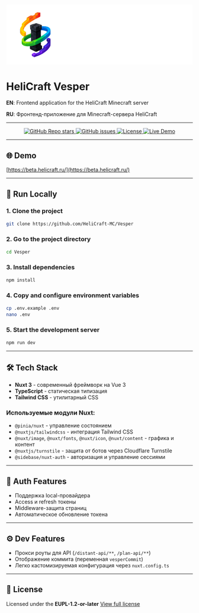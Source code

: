 ![Logo](https://github.com/HeliCraft-MC/Vesper/blob/master/public/heliLogo0wWText.png)

# HeliCraft Vesper

**EN**: Frontend application for the HeliCraft Minecraft server

**RU**: Фронтенд-приложение для Minecraft-сервера HeliCraft

---

<p align="center">
  <a href="https://github.com/HeliCraft-MC/Vesper">
    <img alt="GitHub Repo stars" src="https://img.shields.io/github/stars/HeliCraft-MC/Vesper?style=social">
  </a>
  <a href="https://github.com/HeliCraft-MC/Vesper/issues">
    <img alt="GitHub issues" src="https://img.shields.io/github/issues/HeliCraft-MC/Vesper?style=flat-square">
  </a>
  <a href="https://github.com/HeliCraft-MC/Vesper/blob/master/LICENSE">
    <img alt="License" src="https://img.shields.io/github/license/HeliCraft-MC/Vesper?style=flat-square">
  </a>
  <a href="https://beta.helicraft.ru/">
    <img alt="Live Demo" src="https://img.shields.io/website?url=https%3A%2F%2Fbeta.helicraft.ru&style=flat-square">
  </a>
</p>

---

## 🌐 Demo

[https://beta.helicraft.ru/](https://beta.helicraft.ru/)

---

## 🚀 Run Locally

### 1. Clone the project

```bash
git clone https://github.com/HeliCraft-MC/Vesper
```

### 2. Go to the project directory

```bash
cd Vesper
```

### 3. Install dependencies

```bash
npm install
```

### 4. Copy and configure environment variables

```bash
cp .env.example .env
nano .env
```

### 5. Start the development server

```bash
npm run dev
```

---

## 🛠️ Tech Stack

* **Nuxt 3** - современный фреймворк на Vue 3
* **TypeScript** - статическая типизация
* **Tailwind CSS** - утилитарный CSS

### Используемые модули Nuxt:

* `@pinia/nuxt` - управление состоянием
* `@nuxtjs/tailwindcss` - интеграция Tailwind CSS
* `@nuxt/image`, `@nuxt/fonts`, `@nuxt/icon`, `@nuxt/content` - графика и контент
* `@nuxtjs/turnstile` - защита от ботов через Cloudflare Turnstile
* `@sidebase/nuxt-auth` - авторизация и управление сессиями

---

## 🔐 Auth Features

* Поддержка local-провайдера
* Access и refresh токены
* Middleware-защита страниц
* Автоматическое обновление токена

---

## ⚙️ Dev Features

* Прокси роуты для API (`/distant-api/**`, `/plan-api/**`)
* Отображение коммита (переменная `vesperCommit`)
* Легко кастомизируемая конфигурация через `nuxt.config.ts`

---

## 📄 License

Licensed under the **EUPL-1.2-or-later**
[View full license](https://github.com/HeliCraft-MC/Vesper/blob/master/LICENSE)
